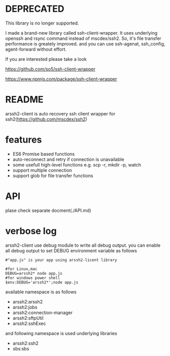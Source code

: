 # DEPRECATED
This library is no longer supported.

I made a brand-new library called ssh-client-wrapper. It uses underlying openssh and rsync command instead of mscdex/ssh2.
So, it's file transfer performance is greately improved. and you can use ssh-agenat, ssh_config, agent-forward without effort.

If you are interested please take a look

https://github.com/so5/ssh-client-wrapper

https://www.npmjs.com/package/ssh-client-wrapper




# README #

arssh2-client is auto recovery ssh client wrapper for ssh2(https://github.com/mscdex/ssh2)

# features
- ES6 Promise based functions
- auto-reconnect and retry if connection is unavailable
- some usefull high-level functions e.g. scp -r, mkdir -p, watch
- support multiple connection
- support glob for file transfer functions

# API
plase check separate docment(./API.md)

# verbose log
arssh2-client use debug module to write all debug output.
you can enable all debug output to set DEBUG environment variable as follows

```
#"app.js" is your app using arssh2-licent library

#for Linux,mac
DEBUG=arssh2* node app.js
#for windows power shell
$env:DEBUG='arssh2*';node app.js
```

available namespace is as follows
- arssh2:arssh2
- arssh2:jobs
- arssh2:connection-manager
- arssh2:sftpUtil
- arssh2:sshExec

and following namespace is used underlying libraries
- arssh2:ssh2
- sbs:sbs
